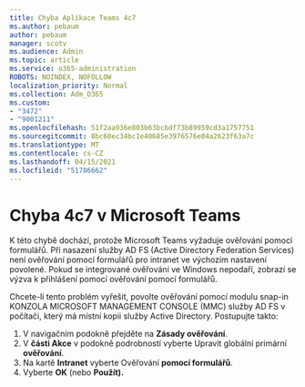 ```yaml
---
title: Chyba Aplikace Teams 4c7
ms.author: pebaum
author: pebaum
manager: scotv
ms.audience: Admin
ms.topic: article
ms.service: o365-administration
ROBOTS: NOINDEX, NOFOLLOW
localization_priority: Normal
ms.collection: Adm_O365
ms.custom:
- "3472"
- "9001211"
ms.openlocfilehash: 51f2aa936e803b63bcbdf73b89959cd3a1757751
ms.sourcegitcommit: 8bc60ec34bc1e40685e3976576e04a2623f63a7c
ms.translationtype: MT
ms.contentlocale: cs-CZ
ms.lasthandoff: 04/15/2021
ms.locfileid: "51786662"
---
```

# <a name="4c7-error-in-microsoft-teams"></a>Chyba 4c7 v Microsoft Teams

K této chybě dochází, protože Microsoft Teams vyžaduje ověřování pomocí formulářů. Při nasazení služby AD FS (Active Directory Federation Services) není ověřování pomocí formulářů pro intranet ve výchozím nastavení povolené. Pokud se integrované ověřování ve Windows nepodaří, zobrazí se výzva k přihlášení pomocí ověřování pomocí formulářů.

Chcete-li tento problém vyřešit, povolte ověřování pomocí modulu snap-in KONZOLA MICROSOFT MANAGEMENT CONSOLE (MMC) služby AD FS v počítači, který má místní kopii služby Active Directory. Postupujte takto: 

1. V navigačním podokně přejděte na **Zásady ověřování**.
2. V **části Akce** v podokně podrobností vyberte Upravit globální primární **ověřování**.
3. Na kartě **Intranet** vyberte Ověřování **pomocí formulářů**.
4. Vyberte **OK** (nebo **Použít).**